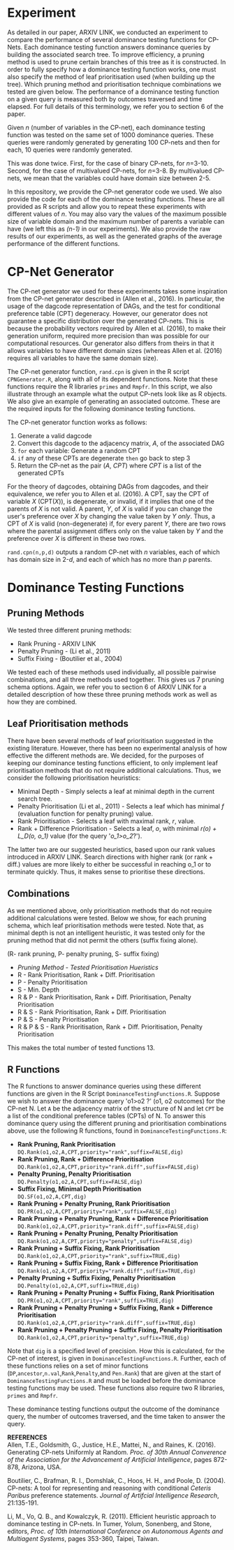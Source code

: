 # Experiment
As detailed in our paper, ARXIV LINK, we conducted an experiment to compare the performance of several dominance testing functions for CP-Nets.
Each dominance testing function answers dominance queries by building the associated search tree.
To improve efficiency, a pruning method is used to prune certain branches of this tree as it is constructed.
In order to fully specify how a dominance testing function works, one must also specify the method of leaf prioritisation used (when building up the tree).
Which pruning method and prioritisation technique combinations we tested are given below.
The performance of a dominance testing function on a given query is measured both by outcomes traversed and time elapsed.
For full details of this terminology, we refer you to section 6 of the paper.

Given *n* (number of variables in the CP-net), each dominance testing function was tested on the same set of 1000 dominance queries.
These queries were randomly generated by generating 100 CP-nets and then for each, 10 queries were randomly generated.

This was done twice. First, for the case of binary CP-nets, for *n*=3-10.
Second, for the case of multivalued CP-nets, for *n*=3-8. By multivalued CP-nets, we mean that the variables could have domain size between 2-5.

In this repository, we provide the CP-net generator code we used. We also provide the code for each of the dominance testing functions.
These are all provided as R scripts and allow you to repeat these experiments with different values of *n*.
You may also vary the values of the maximum possible size of variable domain and the maximum number of parents a variable can have (we left this as *(n-1)* in our experiments).
We also provide the raw results of our experiments, as well as the generated graphs of the average performance of the different functions.

# CP-Net Generator
The CP-net generator we used for these experiments takes some inspiration from the CP-net generator described in (Allen et al., 2016). In particular, the usage of the dagcode representation of DAGs, and the test for conditional preference table (CPT) degeneracy. However, our generator does not guarantee a specific distribution over the generated CP-nets. This is because the probability vectors required by Allen et al. (2016), to make their generation uniform, required more precision than was possible for our computational resources. Our generator also differs from theirs in that it allows variables to have different domain sizes (whereas Allen et al. (2016) requires all variables to have the same domain size).

The CP-net generator function, `rand.cpn` is given in the R script `CPNGenerator.R`, along with all of its dependent functions. Note that these functions require the R libraries `primes` and `Rmpfr`. In this script, we also illustrate through an example what the output CP-nets look like as R objects. We also give an example of generating an associated outcome. These are the required inputs for the following dominance testing functions.

The CP-net generator function works as follows:
1. Generate a valid dagcode
2. Convert this dagcode to the adjacency matrix, *A*, of the associated DAG
3. `for` each variable: Generate a random CPT
4. `if` any of these CPTs are degenerate `then` go back to step 3
5. Return the CP-net as the pair (*A*, *CPT*) where *CPT* is a list of the generated CPTs

For the theory of dagcodes, obtaining DAGs from dagcodes, and their equivalence, we refer you to Allen et al. (2016). A CPT, say the CPT of variable *X* (CPT(*X*)), is degenerate, or invalid, if it implies that one of the parents of *X* is not valid. A parent, *Y*, of *X* is valid if you can change the user's preference over *X* by changing the value taken by *Y only*. Thus, a CPT of *X* is valid (non-degenerate) if, for every parent *Y*, there are two rows where the parental assignment differs only on the value taken by *Y* and the preference over *X* is different in these two rows.

`rand.cpn(n,p,d)` outputs a random CP-net with *n* variables, each of which has domain size in 2-*d*, and each of which has no more than *p* parents.

# Dominance Testing Functions
## Pruning Methods
We tested three different pruning methods:
* Rank Pruning - ARXIV LINK
* Penalty Pruning - (Li et al., 2011)
* Suffix Fixing - (Boutilier et al., 2004)

We tested each of these methods used individually, all possible pairwise combinations, and all three methods used together.
This gives us 7 pruning schema options.
Again, we refer you to section 6 of ARXIV LINK for a detailed description of how these three pruning methods work as well as how they are combined.

## Leaf Prioritisation methods
There have been several methods of leaf prioritisation suggested in the existing literature.
However, there has been no experimental analysis of how effective the different methods are.
We decided, for the purposes of keeping our dominance testing functions efficient, to only implement leaf prioritisation methods that do not require additional calculations.
Thus, we consider the following prioritisation heuristics:
* Minimal Depth - Simply selects a leaf at minimal depth in the current search tree.
* Penalty Prioritisation (Li et al., 2011) - Selects a leaf which has minimal *f* (evaluation function for penalty pruning) value.
* Rank Prioritisation - Selects a leaf with maximal rank, *r*, value.
* Rank + Difference Prioritisation - Selects a leaf, *o*, with minimal *r(o) + L_D(o, o_1)* value (for the query '*o_1>o_2*?').

The latter two are our suggested heuristics, based upon our rank values introduced in ARXIV LINK.
Search directions with higher rank (or rank + diff.) values are more likely to either be successful in reaching o_1 or to terminate quickly.
Thus, it makes sense to prioritise these directions.

## Combinations
As we mentioned above, only prioritisation methods that do not require additional calculations were tested.
Below we show, for each pruning schema, which leaf prioritisation methods were tested.
Note that, as minimal depth is not an intelligent heuristic, it was tested only for the pruning method that did not permit the others (suffix fixing alone).

(R- rank pruning, P- penalty pruning, S- suffix fixing)
* *Pruning Method - Tested Prioritisation Hueristics*
* R - Rank Prioritisation, Rank + Diff. Prioritisation
* P - Penalty Prioritisation
* S - Min. Depth
* R & P - Rank Prioritisation, Rank + Diff. Prioritisation, Penalty Prioritisation
* R & S - Rank Prioritisation, Rank + Diff. Prioritisation
* P & S - Penalty Prioritisation
* R & P & S - Rank Prioritisation, Rank + Diff. Prioritisation, Penalty Prioritisation

This makes the total number of tested functions 13.

## R Functions
The R functions to answer dominance queries using these different functions are given in the R Script `DominanceTestingFunctions.R`.
Suppose we wish to answer the dominance query 'o1>o2 ?' (o1, o2 outcomes) for the CP-net N.
Let `A` be the adjacency matrix of the structure of N and let `CPT` be a list of the conditional preference tables (CPTs) of N.
To answer this dominance query using the different pruning and prioritisation combinations above, use the following R functions, found in `DominanceTestingFunctions.R`:

* **Rank Pruning, Rank Prioritisation**\
`DQ.Rank(o1,o2,A,CPT,priority="rank",suffix=FALSE,dig)`
* **Rank Pruning, Rank + Difference Prioritisation**\
`DQ.Rank(o1,o2,A,CPT,priority="rank.diff",suffix=FALSE,dig)`
* **Penalty Pruning, Penalty Prioritisation**\
`DQ.Penalty(o1,o2,A,CPT,suffix=FALSE,dig)`
* **Suffix Fixing, Minimal Depth Prioritisation**\
`DQ.SF(o1,o2,A,CPT,dig)`
* **Rank Pruning + Penalty Pruning, Rank Prioritisation**\
`DQ.PR(o1,o2,A,CPT,priority="rank",suffix=FALSE,dig)`
* **Rank Pruning + Penalty Pruning, Rank + Difference Prioritisation**\
`DQ.Rank(o1,o2,A,CPT,priority="rank.diff",suffix=FALSE,dig)`
* **Rank Pruning + Penalty Pruning, Penalty Prioritisation**\
`DQ.Rank(o1,o2,A,CPT,priority="penalty",suffix=FALSE,dig)`
* **Rank Pruning + Suffix Fixing, Rank Prioritisation**\
`DQ.Rank(o1,o2,A,CPT,priority="rank",suffix=TRUE,dig)`
* **Rank Pruning + Suffix Fixing, Rank + Difference Prioritisation**\
`DQ.Rank(o1,o2,A,CPT,priority="rank.diff",suffix=TRUE,dig)`
* **Penalty Pruning + Suffix Fixing, Penalty Prioritisation**\
`DQ.Penalty(o1,o2,A,CPT,suffix=TRUE,dig)`
* **Rank Pruning + Penalty Pruning + Suffix Fixing, Rank Prioritisation**\
`DQ.PR(o1,o2,A,CPT,priority="rank",suffix=TRUE,dig)`
* **Rank Pruning + Penalty Pruning + Suffix Fixing, Rank + Difference Prioritisation**\
`DQ.Rank(o1,o2,A,CPT,priority="rank.diff",suffix=TRUE,dig)`
* **Rank Pruning + Penalty Pruning + Suffix Fixing, Penalty Prioritisation**\
`DQ.Rank(o1,o2,A,CPT,priority="penalty",suffix=TRUE,dig)`

Note that `dig` is a specified level of precision. How this is calculated, for the CP-net of interest, is given in `DominanceTestingFunctions.R`. Further, each of these functions relies on a set of minor functions (`DP`,`ancestor`,`n.val`,`Rank`,`Penalty`,and `Pen.Rank`) that are given at the start of `DominanceTestingFunctions.R` and must be loaded before the dominance testing functions may be used. These functions also require two R libraries, `primes` and `Rmpfr`.

These dominance testing functions output the outcome of the dominance query, the number of outcomes traversed, and the time taken to answer the query.

**REFERENCES**\
Allen, T.E., Goldsmith, G., Justice, H.E., Mattei, N., and Raines, K. (2016). Generating CP-nets Uniformly at Random. *Proc. of 30th Annual Converence of the Association for the Advancement of Artificial Intelligence*, pages 872-878, Arizona, USA.

Boutilier, C., Brafman, R. I., Domshlak, C., Hoos, H. H., and Poole, D. (2004). CP-nets: A tool for representing and reasoning with conditional *Ceteris Paribus* preference statements. *Journal of Artifcial Intelligence Research*, 21:135-191.

Li, M., Vo, Q. B., and Kowalczyk, R. (2011). Efficient heuristic approach to dominance testing in CP-nets. In Tumer, Yolum, Sonenberg, and Stone, editors, *Proc. of 10th International Conference on Autonomous Agents and Multiagent Systems*, pages 353-360, Taipei, Taiwan.
